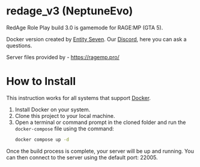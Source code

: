 # redage_v3 (NeptuneEvo)
RedAge Role Play build 3.0 is gamemode for RAGE:MP (GTA 5).

Docker version created by [Entity Seven](https://entityseven.com). Our [Discord](https://discord.gg/MYEX2seU3z), here you can ask a questions.

Server files provided by - https://ragemp.pro/

# How to Install

This instruction works for all systems that support [Docker](https://www.docker.com/).

1. Install Docker on your system.
2. Clone this project to your local machine.
3. Open a terminal or command prompt in the cloned folder and run the `docker-compose` file using the command:  
   ```bash
   docker compose up -d
   ```

Once the build process is complete, your server will be up and running. You can then connect to the server using the default port: 22005.
